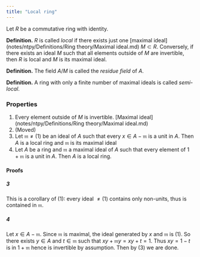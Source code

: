```yaml
---
title: "Local ring"
---
```


Let $R$ be a commutative ring with identity.

**Definition.** $R$ is called _local_ if there exists just one [maximal ideal](notes/ntpy/Definitions/Ring theory/Maximal ideal.md) $M\subset R$. Conversely, if there exists an ideal $M$ such that all elements outside of $M$ are invertible, then $R$ is local and $M$ is its maximal ideal.

**Definition.** The field $A/M$ is called the _residue field_ of $A$.

**Definition.** A ring with only a finite number of maximal ideals is called _semi-local_.

### Properties
1. Every element outside of $M$ is invertible. [Maximal ideal](notes/ntpy/Definitions/Ring theory/Maximal ideal.md)
2. (Moved)
3. Let $\mathfrak{m}\neq (1)$ be an ideal of $A$ such that every $x\in A-\mathfrak{m}$ is a unit in $A$. Then $A$ is a local ring and $\mathfrak{m}$ is its maximal ideal
4. Let $A$ be a ring and $\mathfrak{m}$ a maximal ideal of $A$ such that every element of $1+\mathfrak{m}$ is a unit in $A$. Then $A$ is a local ring.
#### Proofs
##### 3
This is a corollary of (1): every ideal $\neq (1)$ contains only non-units, thus is contained in $\mathfrak{m}$.
##### 4
Let $x\in A-\mathfrak{m}$. Since $\mathfrak{m}$ is maximal, the ideal generated by $x$ and $\mathfrak{m}$ is $(1)$. So there exists $y\in A$ and $t\in\mathfrak{m}$ such that $xy+\mathfrak{m}y=xy+t=1$. Thus $xy=1-t$ is in $1+\mathfrak{m}$ hence is invertible by assumption. Then by (3) we are done.

